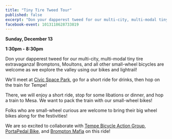 ```yaml
---
title: "Tiny Tire Tweed Tour"
published: false
excerpt: "Don your dapperest tweed for our multi-city, multi-modal tiny tire extravaganza!"
facebook-event: 1013118628733819
---
```


**Sunday, December 13**

**1:30pm - 8:30pm**

Don your dapperest tweed for our multi-city, multi-modal tiny tire extravaganza! Bromptons, Moultons, and all other small-wheel bicycles are welcome as we explore the valley using our bikes and lightrail!

We'll meet at [Civic Space Park](https://www.phoenix.gov/parks/parks/alphabetical/c-parks/civic-space),
go for a short ride for drinks, then hop on the train for Tempe!

There, we will enjoy a short ride, stop for some libations or dinner, and hop a train to Mesa. We want to pack the train with our small-wheel bikes!

Folks who are small-wheel curious are welcome to bring their big wheel bikes along for the festivities!

We are so excited to collaborate with
[Tempe Bicycle Action Group](http://www.biketempe.org/),
[PortaPedal Bike](https://www.portapedalbike.com/), and
[Brompton Mafia](http://www.bromptonmafia.com/)
on this ride!

